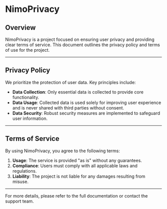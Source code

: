 # NimoPrivacy

## Overview
NimoPrivacy is a project focused on ensuring user privacy and providing clear terms of service. This document outlines the privacy policy and terms of use for the project.

---

## Privacy Policy
We prioritize the protection of user data. Key principles include:
- **Data Collection**: Only essential data is collected to provide core functionality.
- **Data Usage**: Collected data is used solely for improving user experience and is never shared with third parties without consent.
- **Data Security**: Robust security measures are implemented to safeguard user information.

---

## Terms of Service
By using NimoPrivacy, you agree to the following terms:
1. **Usage**: The service is provided "as is" without any guarantees.
2. **Compliance**: Users must comply with all applicable laws and regulations.
3. **Liability**: The project is not liable for any damages resulting from misuse.

---

For more details, please refer to the full documentation or contact the support team.